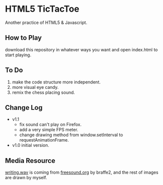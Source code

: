 # HTML5 TicTacToe
Another practice of HTML5 & Javascript.

## How to Play
download this repository in whatever ways you want and open index.html to start playing.

## To Do
1. make the code structure more independent.
2. more visual eye candy.
3. remix the chess placing sound.

## Change Log
* v1.1
	* fix sound can't play on Firefox.
	* add a very simple FPS meter.
	* change drawing method from window.setInterval to requestAnimationFrame.
* v1.0 initial version.

## Media Resource
[writing.wav](https://github.com/zushenyan/HTML5-TicTacToe/blob/master/resource/writing.wav) is coming from [freesound.org](http://www.freesound.org/people/braffe2/sounds/83746/) by braffe2, and the rest of images are drawn by myself.
